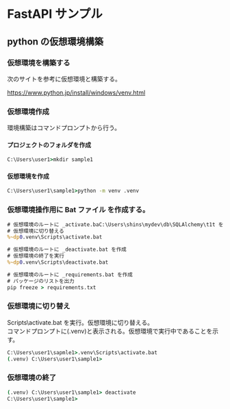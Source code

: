 ﻿# FastAPI サンプル

## python の仮想環境構築

### 仮想環境を構築する

次のサイトを参考に仮想環境と構築する。

https://www.python.jp/install/windows/venv.html

### 仮想環境作成

環境構築はコマンドプロンプトから行う。

#### プロジェクトのフォルダを作成

```cmd
C:\Users\user1>mkdir sample1
```

#### 仮想環境を作成

```cmd
C:\Users\user1\sample1>python -m venv .venv
```

### 仮想環境操作用に Bat ファイル を作成する。

```bat
# 仮想環境のルートに _activate.baC:\Users\shins\mydev\db\SQLAlchemy\t1t を作成
# 仮想環境に切り替える
%~dp0.venv\Scripts\activate.bat
```

```bat
# 仮想環境のルートに _deactivate.bat を作成
# 仮想環境の終了を実行
%~dp0.venv\Scripts\deactivate.bat
```

```bat
# 仮想環境のルートに _requirements.bat を作成
# パッケージのリストを出力
pip freeze > requirements.txt
```

### 仮想環境に切り替え

Scripts\activate.bat を実行。仮想環境に切り替える。  
コマンドプロンプトに(.venv)と表示される。仮想環境で実行中であることを示す。

```cmd
C:\Users\user1\sapmle1>.venv\Scripts\activate.bat
(.venv) C:\Users\user1\sample1>
```

### 仮想環境の終了

```cmd
(.venv) C:\Users\user1\sample1> deactivate
C:\Users\user1\sample1>
```
